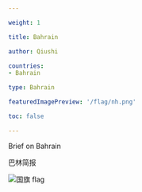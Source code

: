 ```yaml
---

weight: 1

title: Bahrain

author: Qiushi 

countries: 
- Bahrain

type: Bahrain

featuredImagePreview: '/flag/nh.png'

toc: false 

---
```


Brief on Bahrain

巴林简报 

<!--more-->

![国旗 flag](/flag/nh.png)